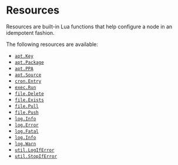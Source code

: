 Resources
=========

Resources are built-in Lua functions that help configure a node in an idempotent
fashion.

The following resources are available:

* [`apt.Key`](resources/apt_key.md)
* [`apt.Package`](resources/apt_package.md)
* [`apt.PPA`](resources/apt_ppa.md)
* [`apt.Source`](resources/apt_source.md)
* [`cron.Entry`](resources/cron_entry.md)
* [`exec.Run`](resources/exec_run.md)
* [`file.Delete`](resources/file_delete.md)
* [`file.Exists`](resources/file_exists.md)
* [`file.Pull`](resources/file_pull.md)
* [`file.Push`](resources/file_push.md)
* [`log.Info`](resources/log_info.md)
* [`log.Error`](resources/log.md)
* [`log.Fatal`](resources/log.md)
* [`log.Info`](resources/log.md)
* [`log.Warn`](resources/log.md)
* [`util.LogIfError`](resources/util.md)
* [`util.StopIfError`](resources/util.md)
